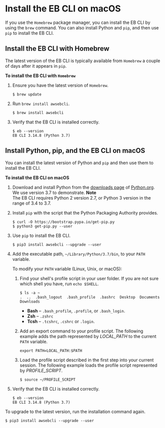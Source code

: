 # Install the EB CLI on macOS<a name="eb-cli3-install-osx"></a>

If you use the `Homebrew` package manager, you can install the EB CLI by using the `brew` command\. You can also install Python and `pip`, and then use `pip` to install the EB CLI\.

## Install the EB CLI with Homebrew<a name="eb-cli3-install-osx-homebrew"></a>

The latest version of the EB CLI is typically available from `Homebrew` a couple of days after it appears in `pip`\.

**To install the EB CLI with `Homebrew`**

1. Ensure you have the latest version of `Homebrew`\.

   ```
   $ brew update
   ```

1. Run `brew install awsebcli`\.

   ```
   $ brew install awsebcli
   ```

1. Verify that the EB CLI is installed correctly\.

   ```
   $ eb --version
   EB CLI 3.14.8 (Python 3.7)
   ```

## Install Python, pip, and the EB CLI on macOS<a name="eb-cli3-install-osx-pip"></a>

You can install the latest version of Python and `pip` and then use them to install the EB CLI\.

**To install the EB CLI on macOS**

1. Download and install Python from the [downloads page](https://www.python.org/downloads/release/python) of [Python\.org](https://www.python.org)\. We use version 3\.7 to demonstrate\.
**Note**  
The EB CLI requires Python 2 version 2\.7, or Python 3 version in the range of 3\.4 to 3\.7\.

1. Install `pip` with the script that the Python Packaging Authority provides\.

   ```
   $ curl -O https://bootstrap.pypa.io/get-pip.py
   $ python3 get-pip.py --user
   ```

1. Use `pip` to install the EB CLI\.

   ```
   $ pip3 install awsebcli --upgrade --user
   ```

1. Add the executable path, `~/Library/Python/3.7/bin`, to your `PATH` variable\.

   To modify your `PATH` variable \(Linux, Unix, or macOS\):

   1. Find your shell's profile script in your user folder\. If you are not sure which shell you have, run `echo $SHELL`\.

      ```
      $ ls -a ~
      .  ..  .bash_logout  .bash_profile  .bashrc  Desktop  Documents  Downloads
      ```
      + **Bash** – `.bash_profile`, `.profile`, or `.bash_login`\.
      + **Zsh** – `.zshrc`
      + **Tcsh** – `.tcshrc`, `.cshrc` or `.login`\.

   1. Add an export command to your profile script\. The following example adds the path represented by *LOCAL\_PATH* to the current `PATH` variable\.

      ```
      export PATH=LOCAL_PATH:$PATH
      ```

   1. Load the profile script described in the first step into your current session\. The following example loads the profile script represented by *PROFILE\_SCRIPT*\. 

      ```
      $ source ~/PROFILE_SCRIPT
      ```

1. Verify that the EB CLI is installed correctly\.

   ```
   $ eb --version
   EB CLI 3.14.8 (Python 3.7)
   ```

To upgrade to the latest version, run the installation command again\.

```
$ pip3 install awsebcli --upgrade --user
```